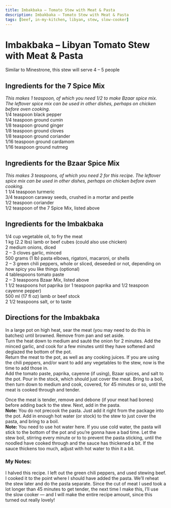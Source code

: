 ```yaml
---
title: Imbakbaka – Tomato Stew with Meat & Pasta
description: Imbakbaka – Tomato Stew with Meat & Pasta
tags: [beef, in-my-kitchen, libyan, stew, slow-cooker]
---
```


# Imbakbaka – Libyan Tomato Stew with Meat & Pasta
Similar to Minestrone, this stew will serve 4 – 5 people

## Ingredients for the 7 Spice Mix 
*This makes 1 teaspoon, of which you need 1/2 to make Bzaar spice mix. The leftover spice mix can be used in other dishes, perhaps on chicken before oven cooking.*  
1/4 teaspoon black pepper  
1/4 teaspoon ground cumin  
1/8 teaspoon ground ginger  
1/8 teaspoon ground cloves  
1/8 teaspoon ground coriander  
1/16 teaspoon ground cardamom  
1/16 teaspoon ground nutmeg

## Ingredients for the Bzaar Spice Mix
*This makes 3 teaspoons, of which you need 2 for this recipe. The leftover spice mix can be used in other dishes, perhaps on chicken before oven cooking.*  
1 1/4 teaspoon turmeric  
3/4 teaspoon caraway seeds, crushed in a mortar and pestle  
1/2 teaspoon coriander  
1/2 teaspoon of the 7 Spice Mix, listed above

## Ingredients for the Imbakbaka
1/4 cup vegetable oil, to fry the meat  
1 kg (2.2 lbs) lamb or beef cubes (could also use chicken)  
2 medium onions, diced  
2 – 3 cloves garlic, minced  
500 grams (1 lb) pasta elbows, rigatoni, macaroni, or shells  
2 – 3 green chili peppers, whole or sliced, deseeded or not, depending on how spicy you like things (optional)  
4 tablespoons tomato paste  
2 – 3 teaspoons Bzaar Mix, listed above  
1 1/2 teaspoons hot paprika (or 1 teaspoon paprika and 1/2 teaspoon cayenne pepper)  
500 ml (17 fl oz) lamb or beef stock  
2 1/2 teaspoons salt, or to taste

## Directions for the Imbakbaka
In a large pot on high heat, sear the meat (you may need to do this in batches) until browned. Remove from pan and set aside.  
Turn the heat down to medium and sauté the onion for 2 minutes. Add the minced garlic, and cook for a few minutes until they have softened and deglazed the bottom of the pot.  
Return the meat to the pot, as well as any cooking juices. If you are using the chili peppers, and/or want to add any vegetables to the stew, now is the time to add those in.  
Add the tomato paste, paprika, cayenne (if using), Bzaar spices, and salt to the pot. Pour in the stock, which should just cover the meat. Bring to a boil, then turn down to medium and cook, covered, for 45 minutes or so, until the meat is cooked through and tender.

Once the meat is tender, remove and debone (if your meat had bones) before adding back to the stew. Next, add in the pasta.  
**Note:** You do not precook the pasta. Just add it right from the package into the pot. Add in enough hot water (or stock) to the stew to just cover the pasta, and bring to a boil.  
**Note:** You need to use hot water here. If you use cold water, the pasta will stick to the bottom of the pot and you’re gonna have a bad time.
Let the stew boil, stirring every minute or to to prevent the pasta sticking, until the noodled have cooked through and the sauce has thickened a bit. If the sauce thickens too much, adjust with hot water to thin it a bit.

### My Notes:
I halved this recipe. I left out the green chili peppers, and used stewing beef. I cooked it to the point where I should have added the pasta. We’ll reheat the stew later  and do the pasta separate. Since the cut of meat I used took a lot longer than 45 minutes to get tender, the next time I make this, I’ll use the slow cooker — and I will make the entire recipe amount, since this turned out really lovely!